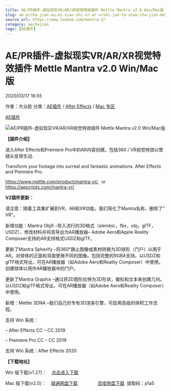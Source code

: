 ```yaml
---
title: AE/PR插件-虚拟现实VR/AR/XR视觉特效插件 Mettle Mantra v2.0 Win/Mac版
slug: ae-prcha-jian-xu-ni-xian-shi-vr-ar-xrshi-jue-te-xiao-cha-jian-mettle-mantra-v2-0-win-macban
source_url: https://www.lookae.com/mantra-2/
category: aechajian
tags: [AE插件]
---
```

# AE/PR插件-虚拟现实VR/AR/XR视觉特效插件 Mettle Mantra v2.0 Win/Mac版

2020/03/17 16:55

作者：大众脸
分类：[AE插件](https://www.lookae.com/after-effects/aechajian/) / [After Effects](https://www.lookae.com/after-effects/) / [Mac 专区](https://www.lookae.com/mac-osx/)

[AE插件](https://www.lookae.com/tag/ae%e6%8f%92%e4%bb%b6/)

![AE/PR插件-虚拟现实VR/AR/XR视觉特效插件 Mettle Mantra v2.0 Win/Mac版](https://www.lookae.com/wp-content/uploads/2020/03/Mantra-2.jpg "AE/PR插件-虚拟现实VR/AR/XR视觉特效插件 Mettle Mantra v2.0 Win/Mac版-LookAE.com")

**【插件介绍】**

进入After Effects和Premiere Pro中的AR内容创建。包括360 / VR视觉特效以使镜头变得生动.

Transform your footage into surreal and fantastic animations. After Effects and Premiere Pro.

https://www.mettle.com/product/mantra-vr/   or    https://aescripts.com/mantra-vr/

**V2插件更新：**

请注意：随着工具集扩展到VR，AR和XR功能，我们简化了Mantra名称，删除了“ VR”。

新增功能：Mantra ObjX –导入流行的3D格式（alembic，fbx，obj，glTF，USDZ），修改材料并将其导出为AR播放器– Adob​​e Aero和Apple Reality Composer支持的AR支持格式USDZ和glTF。

更新了Mantra Spherify –将360°静止图像或素材转换为3D球形（门户）以用于AR。对球体的正面和背面使用不同的图像。包括完整的RGBA支持。以USDZ和glTF格式导出，可在AR播放器（如Adobe Aero和Reality Composer）中使用。创建球体以用作AR播放器中的门户。

更新了Mantra Graphix –通过将2D图形拉伸为3D形状，徽标和文本来创建几何。以USDZ和glTF格式导出，可在AR播放器（如Adobe Aero和Reality Composer）中使用。

新增：Mettle 3DNA –我们自己的专有3D渲染引擎，可启用高级的体积工作流程。

支持 Win 系统：

– After Effects CC – CC 2019

– Premiere Pro CC – CC 2019

支持 Win 系统：After Effects 2020

**【下载地址】**

Win 版下载(v1.27)：    [点击进入下载](https://www.lookae.com/mettle-201810/)

Mac 版下载(v2.0)：    [城通网盘下载](https://72k.us/file/680462-429919262)                [百度网盘下载](https://pan.baidu.com/s/1kEtLEIi_uglE6m-FogtaLA)  提取码：p1a5
